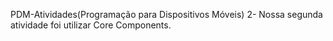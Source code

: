 PDM-Atividades(Programação para Dispositivos Móveis)
2- Nossa segunda atividade foi utilizar Core Components.
